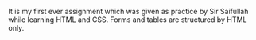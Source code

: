 It is my first ever assignment which was given as practice by Sir Saifullah while learning HTML and CSS.
Forms and tables are structured by HTML only.
